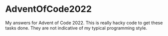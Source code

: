 # AdventOfCode2022

My answers for Advent of Code 2022. This is really hacky code to get these tasks done. They are not indicative of my typical programming style.